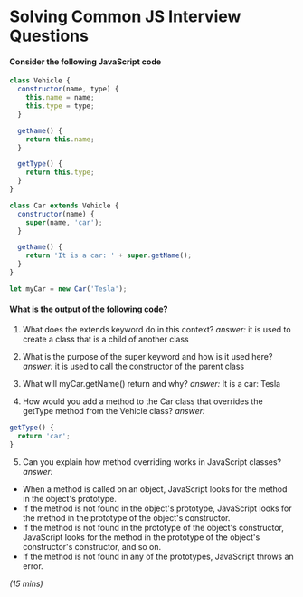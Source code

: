 # Solving Common JS Interview Questions

#### Consider the following JavaScript code

```js
class Vehicle {
  constructor(name, type) {
    this.name = name;
    this.type = type;
  }

  getName() {
    return this.name;
  }

  getType() {
    return this.type;
  }
}

class Car extends Vehicle {
  constructor(name) {
    super(name, 'car');
  }

  getName() {
    return 'It is a car: ' + super.getName();
  }
}

let myCar = new Car('Tesla');


```

#### What is the output of the following code?

1. What does the extends keyword do in this context?
   *answer:* it is used to create a class that is a child of another class

2. What is the purpose of the super keyword and how is it used here?
   *answer:* it is used to call the constructor of the parent class

3. What will myCar.getName() return and why?
    *answer:* It is a car: Tesla

4. How would you add a method to the Car class that overrides the getType method from the Vehicle class?
    *answer:* 
  ```js
  getType() {
    return 'car';
  }  
  ```

5. Can you explain how method overriding works in JavaScript classes?
  *answer:* 
  - When a method is called on an object, JavaScript looks for the method in the object's prototype. 
  - If the method is not found in the object's prototype, JavaScript looks for the method in the prototype of the object's constructor. 
  - If the method is not found in the prototype of the object's constructor, JavaScript looks for the method in the prototype of the object's constructor's constructor, and so on. 
  - If the method is not found in any of the prototypes, JavaScript throws an error.


*(15 mins)*